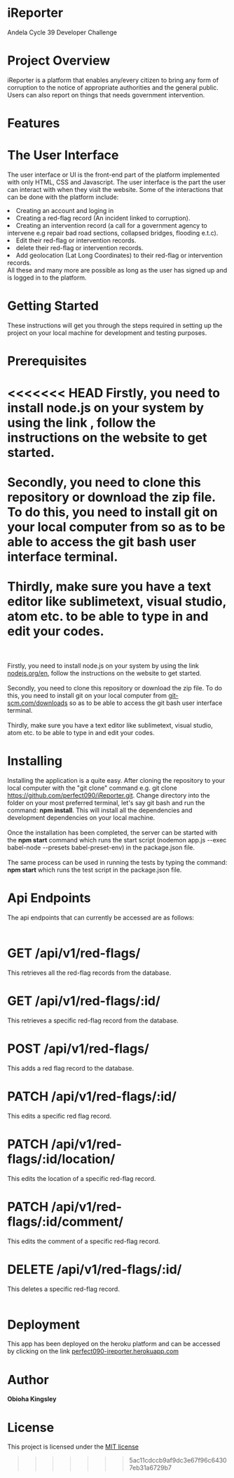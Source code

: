 # iReporter

Andela Cycle 39 Developer Challenge

# Project Overview

iReporter is a platform that enables any/every citizen to bring any form of corruption to the notice of appropriate authorities and the
general public. Users can also report on things that needs government intervention.

# Features
# The User Interface

The user interface or UI is the front-end part of the platform implemented with only HTML, CSS and Javascript. The user interface is the part the user can interact with when they visit the website.
Some of the interactions that can be done with the platform include:
<li> Creating an account and loging in </li>
<li> Creating a red-flag record (An incident linked to corruption). </li>
<li> Creating an intervention record (a call for a government agency to intervene e.g
repair bad road sections, collapsed bridges, flooding e.t.c). </li>
<li> Edit their red-flag or intervention records. </li>
<li> delete their red-flag or intervention records. </li>
<li> Add geolocation (Lat Long Coordinates) to their red-flag or intervention
records. </li>
All these and many more are possible as long as the user has signed up and is logged in to the platform.

# Getting Started

These instructions will get you through the steps required in setting up the project on your local machine for development and testing purposes.

# Prerequisites

<<<<<<< HEAD
Firstly, you need to install node.js on your system by using the link <a href="https://nodejs.org/en"></a>, follow the instructions on the website to get started.</br></br>
Secondly, you need to clone this repository or download the zip file. To do this, you need to install git on your local computer from <a href="https://https://git-scm.com/downloads"></a> so as to be able to access the git bash user interface terminal.</br></br>
Thirdly, make sure you have a text editor like sublimetext, visual studio, atom etc. to be able to type in and edit your codes.</br></br>
=======
Firstly, you need to install node.js on your system by using the link <a href="https://nodejs.org/en">nodejs.org/en</a>, follow the instructions on the website to get started.</br></br>
Secondly, you need to clone this repository or download the zip file. To do this, you need to install git on your local computer from <a href="https://https://git-scm.com/downloads">git-scm.com/downloads</a> so as to be able to access the git bash user interface terminal.</br></br>
Thirdly, make sure you have a text editor like sublimetext, visual studio, atom etc. to be able to type in and edit your codes.

# Installing

Installing the application is a quite easy. After cloning the repository to your local computer with the "git clone" command e.g. git clone https://github.com/perfect090/iReporter.git. Change directory into the folder on your most preferred terminal, let's say git bash and run the command: <strong>npm install</strong>. This will install all the dependencies and development dependencies on your local machine.</br></br>
Once the installation has been completed, the server can be started with the <strong>npm start</strong> command which runs the start script (nodemon app.js --exec babel-node --presets babel-preset-env) in the package.json file.</br></br>
The same process can be used in running the tests by typing the command: <strong>npm start</strong> which runs the test script in the package.json file.

# Api Endpoints

The api endpoints that can currently be accessed are as follows:</br></br>

# GET /api/v1/red-flags/
This retrieves all the red-flag records from the database.

# GET /api/v1/red-flags/:id/
This retrieves a specific red-flag record from the database.

# POST /api/v1/red-flags/
This adds a red flag record to the database.

# PATCH /api/v1/red-flags/:id/
This edits a specific red flag record.

# PATCH /api/v1/red-flags/:id/location/
This edits the location of a specific red-flag record.

# PATCH /api/v1/red-flags/:id/comment/
This edits the comment of a specific red-flag record.

# DELETE /api/v1/red-flags/:id/
This deletes a specific red-flag record.</br></br>

# Deployment

This app has been deployed on the heroku platform and can be accessed by clicking on the link <a href="https://perfect090-ireporter.herokuapp.com">perfect090-ireporter.herokuapp.com</a>

# Author

<strong>Obioha Kingsley</strong>

# License

This project is licensed under the <a href="https://opensource.org/licenses/MIT">MIT license </a>
>>>>>>> 5ac11cdccb9af9dc3e67f96c64307eb31a6729b7
